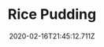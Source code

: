 ---
templateKey: blog-post
title: Rice Pudding
type: cooking
energy: 115
health: 51
description: It's creamy,  sweet,  and fun to eat., 
featuredpost: false
date: 2020-02-16T21:45:12.711Z
featuredimage: /img/Rice_Pudding.png
sellPrice: 260
tags:
  - Milk
  - Sugar
  - Rice
  - edible
---